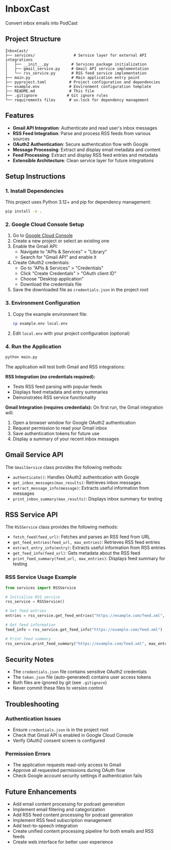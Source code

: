 # InboxCast

Convert inbox emails into PodCast

## Project Structure

```
InboxCast/
├── services/                 # Service layer for external API integrations
│   ├── __init__.py          # Services package initialization
│   ├── gmail_service.py     # Gmail API service implementation
│   └── rss_service.py       # RSS feed service implementation
├── main.py                  # Main application entry point
├── pyproject.toml          # Project configuration and dependencies
├── example.env             # Environment configuration template
├── README.md               # This file
├── .gitignore             # Git ignore rules
└── requirements files      # uv.lock for dependency management
```

## Features

- **Gmail API Integration**: Authenticate and read user's inbox messages
- **RSS Feed Integration**: Parse and process RSS feeds from various sources
- **OAuth2 Authentication**: Secure authentication flow with Google
- **Message Processing**: Extract and display email metadata and content
- **Feed Processing**: Extract and display RSS feed entries and metadata
- **Extensible Architecture**: Clean service layer for future integrations

## Setup Instructions

### 1. Install Dependencies

This project uses Python 3.12+ and pip for dependency management:

```bash
pip install -e .
```

### 2. Google Cloud Console Setup

1. Go to [Google Cloud Console](https://console.cloud.google.com/)
2. Create a new project or select an existing one
3. Enable the Gmail API:
   - Navigate to "APIs & Services" > "Library"
   - Search for "Gmail API" and enable it
4. Create OAuth2 credentials:
   - Go to "APIs & Services" > "Credentials"
   - Click "Create Credentials" > "OAuth client ID"
   - Choose "Desktop application"
   - Download the credentials file
5. Save the downloaded file as `credentials.json` in the project root

### 3. Environment Configuration

1. Copy the example environment file:
   ```bash
   cp example.env local.env
   ```
2. Edit `local.env` with your project configuration (optional)

### 4. Run the Application

```bash
python main.py
```

The application will test both Gmail and RSS integrations:

**RSS Integration (no credentials required):**
- Tests RSS feed parsing with popular feeds
- Displays feed metadata and entry summaries
- Demonstrates RSS service functionality

**Gmail Integration (requires credentials):**
On first run, the Gmail integration will:
1. Open a browser window for Google OAuth2 authentication
2. Request permission to read your Gmail inbox
3. Save authentication tokens for future use
4. Display a summary of your recent inbox messages

## Gmail Service API

The `GmailService` class provides the following methods:

- `authenticate()`: Handles OAuth2 authentication with Google
- `get_inbox_messages(max_results)`: Retrieves inbox messages
- `extract_message_info(message)`: Extracts useful information from messages
- `print_inbox_summary(max_results)`: Displays inbox summary for testing

## RSS Service API

The `RSSService` class provides the following methods:

- `fetch_feed(feed_url)`: Fetches and parses an RSS feed from URL
- `get_feed_entries(feed_url, max_entries)`: Retrieves RSS feed entries
- `extract_entry_info(entry)`: Extracts useful information from RSS entries
- `get_feed_info(feed_url)`: Gets metadata about the RSS feed
- `print_feed_summary(feed_url, max_entries)`: Displays feed summary for testing

### RSS Service Usage Example

```python
from services import RSSService

# Initialize RSS service
rss_service = RSSService()

# Get feed entries
entries = rss_service.get_feed_entries("https://example.com/feed.xml", max_entries=10)

# Get feed information
feed_info = rss_service.get_feed_info("https://example.com/feed.xml")

# Print feed summary
rss_service.print_feed_summary("https://example.com/feed.xml", max_entries=5)
```

## Security Notes

- The `credentials.json` file contains sensitive OAuth2 credentials
- The `token.json` file (auto-generated) contains user access tokens
- Both files are ignored by git (see `.gitignore`)
- Never commit these files to version control

## Troubleshooting

### Authentication Issues
- Ensure `credentials.json` is in the project root
- Check that Gmail API is enabled in Google Cloud Console
- Verify OAuth2 consent screen is configured

### Permission Errors
- The application requests read-only access to Gmail
- Approve all requested permissions during OAuth flow
- Check Google account security settings if authentication fails

## Future Enhancements

- Add email content processing for podcast generation
- Implement email filtering and categorization
- Add RSS feed content processing for podcast generation
- Implement RSS feed subscription management
- Add text-to-speech integration
- Create unified content processing pipeline for both emails and RSS feeds
- Create web interface for better user experience

